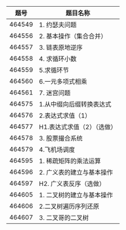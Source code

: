 | 题号 | 题目名称 |
| --- | --- |
| 464549 | 1. 约瑟夫问题 |
| 464556 | 2. 基本操作（集合合并） |
| 464557 | 3. 链表原地逆序 |
| 464558 | 4. 求循环小数 |
| 464559 | 5.求循环节 |
| 464560 | 6.一元多项式相乘 |
| 464561 | 7. 迷宫问题 |
| 464575 | 1.从中缀向后缀转换表达式 |
| 464576 | 2.表达式求值（1） |
| 464577 | H1.表达式求值（2）（选做） |
| 464578 | 3. 股票撮合系统 |
| 464579 | 4.飞机场调度 |
| 464595 | 1. 稀疏矩阵的乘法运算 |
| 464596 | 2. 广义表的建立与基本操作 |
| 464597 | H2. 广义表反序（选做） |
| 464605 | 1. 二叉树的建立与基本操作 |
| 464606 | 2.二叉树遍历序列还原 |
| 464607 | 3. 二叉哥的二叉树 |
